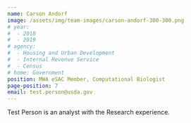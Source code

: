 ```yaml
---
name: Carson Andorf
image: /assets/img/team-images/carson-andorf-300-300.png
# year:
#  - 2018
#  - 2019
# agency:   
#  - Housing and Urban Development
#  - Internal Revenue Service
#  - Census
# home: Government
position: MWA eSAC Member, Computational Biologist
page-position: 7
email: test.person@usda.gov
---
```


Test Person is an analyst with the Research experience.

